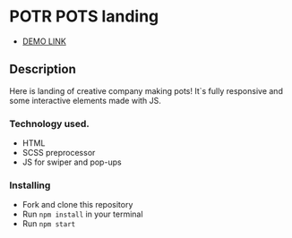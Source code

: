 # POTR POTS landing

- [DEMO LINK](https://ihorandrianov.github.io/landing-project/)

## Description

Here is landing of creative company making pots!
It`s fully responsive and some interactive elements made with JS.

### Technology used.

- HTML
- SCSS preprocessor
- JS for swiper and pop-ups

### Installing

- Fork and clone this repository
- Run `npm install` in your terminal
- Run `npm start`
